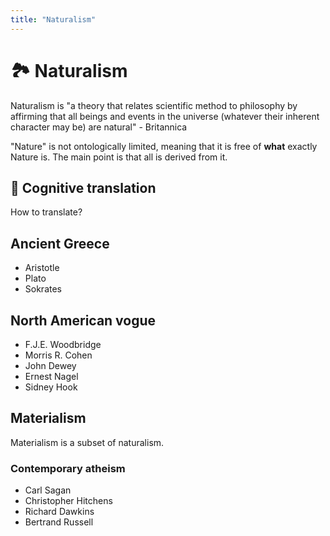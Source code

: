 ```yaml
---
title: "Naturalism"
---
```


# 🏞 Naturalism

Naturalism is "a theory that relates scientific method to philosophy by affirming that all beings and events in the universe (whatever their inherent character may be) are natural" - Britannica

"Nature" is not ontologically limited, meaning that it is free of **what** exactly Nature is. The main point is that all is derived from it.

## 🧠 Cognitive translation

How to translate?

## Ancient Greece
- Aristotle
- Plato
- Sokrates

## North American vogue
- F.J.E. Woodbridge
- Morris R. Cohen
- John Dewey
- Ernest Nagel
- Sidney Hook

## Materialism

Materialism is a subset of naturalism.

### Contemporary atheism
- Carl Sagan
- Christopher Hitchens
- Richard Dawkins
- Bertrand Russell

